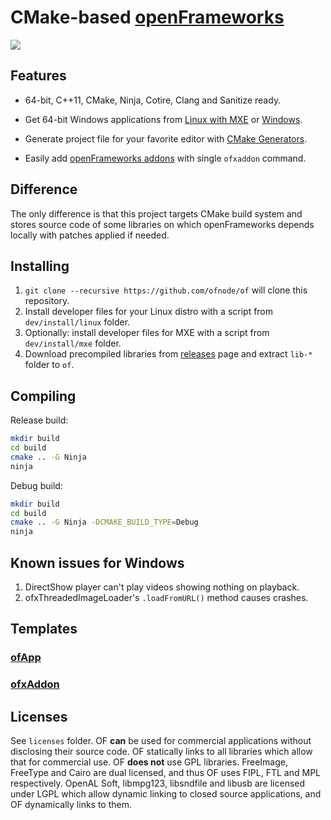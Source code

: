 CMake-based [openFrameworks][1]
===============================


![](http://i.imgur.com/wKDVkN6.png)


Features
--------

 - 64-bit, C++11, CMake, Ninja, Cotire, Clang and Sanitize ready.

 - Get 64-bit Windows applications from [Linux with MXE][2] or [Windows][3].

 - Generate project file for your favorite editor with [CMake Generators][4].
 
 - Easily add [openFrameworks addons][5] with single `ofxaddon` command.


Difference
----------

The only difference is that this project targets CMake build system and stores source code of some libraries on which openFrameworks depends locally with patches applied if needed.


Installing
----------

1. `git clone --recursive https://github.com/ofnode/of` will clone this repository.
2. Install developer files for your Linux distro with a script from `dev/install/linux` folder.
3. Optionally: install developer files for MXE with a script from `dev/install/mxe` folder.
4. Download precompiled libraries from [releases][6] page and extract `lib-*` folder to `of`.


Compiling
---------

Release build:

```bash
mkdir build
cd build
cmake .. -G Ninja
ninja
```

Debug build:

```bash
mkdir build
cd build
cmake .. -G Ninja -DCMAKE_BUILD_TYPE=Debug
ninja
```


Known issues for Windows
------------------------

 1. DirectShow player can't play videos showing nothing on playback.
 2. ofxThreadedImageLoader's `.loadFromURL()` method causes crashes.

Templates
---------

### [ofApp][7]
### [ofxAddon][8]


Licenses
--------

See `licenses` folder. OF **can** be used for commercial applications without disclosing their source code. OF statically links to all libraries which allow that for commercial use. OF **does not** use GPL libraries. FreeImage, FreeType and Cairo are dual licensed, and thus OF uses FIPL, FTL and MPL respectively. OpenAL Soft, libmpg123, libsndfile and libusb are licensed under LGPL which allow dynamic linking to closed source applications, and OF dynamically links to them.


  [1]: https://github.com/openframeworks/openFrameworks
  [2]: http://mxe.cc
  [3]: https://github.com/ofnode/of/blob/7a6559a/dev/install/windows/msys2.sh
  [4]: http://www.cmake.org/cmake/help/v3.0/manual/cmake-generators.7.html#extra-generators
  [5]: http://ofxaddons.com
  [6]: https://github.com/ofnode/of/releases
  [7]: https://github.com/ofnode/ofApp
  [8]: https://github.com/ofnode/ofxAddon
